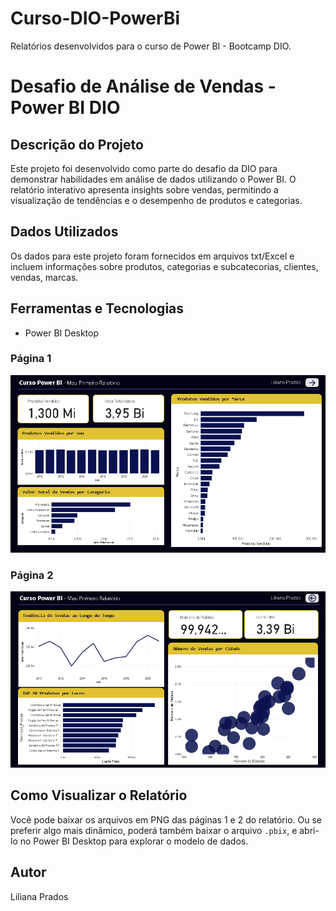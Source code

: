 # Curso-DIO-PowerBi
Relatórios desenvolvidos para o curso de Power BI - Bootcamp DIO.

# Desafio de Análise de Vendas - Power BI DIO

## Descrição do Projeto
Este projeto foi desenvolvido como parte do desafio da DIO para demonstrar habilidades em análise de dados utilizando o Power BI. O relatório interativo apresenta insights sobre vendas, permitindo a visualização de tendências e o desempenho de produtos e categorias.

## Dados Utilizados
Os dados para este projeto foram fornecidos em arquivos txt/Excel e incluem informações sobre produtos, categorias e subcatecorias, clientes, vendas, marcas.

## Ferramentas e Tecnologias
* Power BI Desktop

### Página 1
![Página inicial](Página1-relatório.png)

### Página 2
![Página final](Página2-relatório.png)

## Como Visualizar o Relatório
Você pode baixar os arquivos em PNG das páginas 1 e 2 do relatório. Ou se preferir algo mais dinâmico, poderá também baixar o arquivo `.pbix`, e abri-lo no Power BI Desktop para explorar o modelo de dados.

## Autor
Liliana Prados
